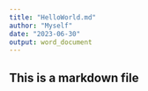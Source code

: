 ```yaml
---
title: "HelloWorld.md"
author: "Myself"
date: "2023-06-30"
output: word_document
---
```

## This is a markdown file
